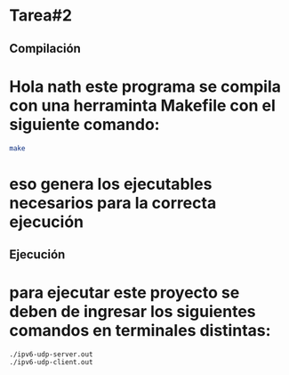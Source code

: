 # Tarea#2

## Compilación
# Hola nath este programa se compila con una herraminta Makefile con el siguiente comando:
```bash
make
```
# eso genera los ejecutables necesarios para la correcta ejecución

## Ejecución

# para ejecutar este proyecto se deben de ingresar los siguientes comandos en terminales distintas:

```
./ipv6-udp-server.out
./ipv6-udp-client.out
```